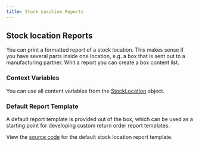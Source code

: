 ```yaml
---
title: Stock Location Reports
---
```


## Stock location Reports

You can print a formatted report of a stock location. This makes sense if you have several parts inside one location, e.g. a box that is sent out to a manufacturing partner. Whit a report you can create a box content list. 

### Context Variables
You can use all content variables from the [StockLocation](./context_variables.md#stocklocation) object.

### Default Report Template

A default report template is provided out of the box, which can be used as a starting point for developing custom return order report templates.

View the [source code](https://github.com/inventree/InvenTree/blob/master/InvenTree/report/templates/report/inventree_slr_report.html) for the default stock location report template.
